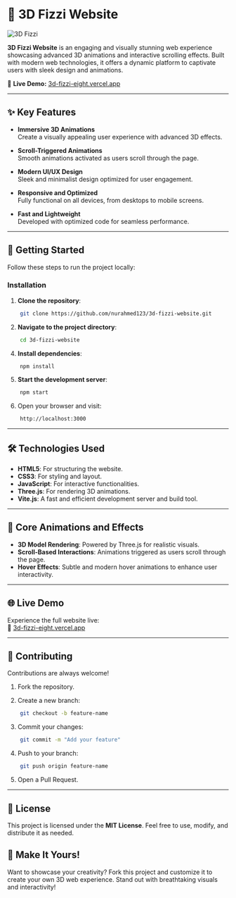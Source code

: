 # 🌟 **3D Fizzi Website**

![3D Fizzi](https://cloud-t2pbuy2ka-hack-club-bot.vercel.app/0screenshot_2025-01-26_at_8.04.32___pm.png)

**3D Fizzi Website** is an engaging and visually stunning web experience showcasing advanced 3D animations and interactive scrolling effects. Built with modern web technologies, it offers a dynamic platform to captivate users with sleek design and animations.

🔗 **Live Demo:** [3d-fizzi-eight.vercel.app](https://3d-fizzi-eight.vercel.app/)

----------

## ✨ **Key Features**

-   **Immersive 3D Animations**  
    Create a visually appealing user experience with advanced 3D effects.
    
-   **Scroll-Triggered Animations**  
    Smooth animations activated as users scroll through the page.
    
-   **Modern UI/UX Design**  
    Sleek and minimalist design optimized for user engagement.
    
-   **Responsive and Optimized**  
    Fully functional on all devices, from desktops to mobile screens.
    
-   **Fast and Lightweight**  
    Developed with optimized code for seamless performance.
    

----------

## 🚀 **Getting Started**

Follow these steps to run the project locally:

### **Installation**

1.  **Clone the repository**:
```bash
    git clone https://github.com/nurahmed123/3d-fizzi-website.git 
```
2.  **Navigate to the project directory**:
```bash
    cd 3d-fizzi-website 
```
4.  **Install dependencies**:
```bash
    npm install 
```
5.  **Start the development server**:
```bash
    npm start
```
6.  Open your browser and visit:
```bash
    http://localhost:3000
```

----------

## 🛠️ **Technologies Used**

-   **HTML5**: For structuring the website.
-   **CSS3**: For styling and layout.
-   **JavaScript**: For interactive functionalities.
-   **Three.js**: For rendering 3D animations.
-   **Vite.js**: A fast and efficient development server and build tool.

----------

## 🎨 **Core Animations and Effects**

-   **3D Model Rendering**: Powered by Three.js for realistic visuals.
-   **Scroll-Based Interactions**: Animations triggered as users scroll through the page.
-   **Hover Effects**: Subtle and modern hover animations to enhance user interactivity.

----------

## 🌐 **Live Demo**

Experience the full website live:  
🔗 [3d-fizzi-eight.vercel.app](https://3d-fizzi-eight.vercel.app/)

----------

## 🤝 **Contributing**

Contributions are always welcome!

1.  Fork the repository.
    
2.  Create a new branch:
```bash
    git checkout -b feature-name
```
3.  Commit your changes:
```bash
    git commit -m "Add your feature"
```
4.  Push to your branch:
```bash
    git push origin feature-name
```
5.  Open a Pull Request.
    

----------

## 📜 **License**

This project is licensed under the **MIT License**. Feel free to use, modify, and distribute it as needed.



## 🌟 **Make It Yours!**

Want to showcase your creativity? Fork this project and customize it to create your own 3D web experience. Stand out with breathtaking visuals and interactivity!
